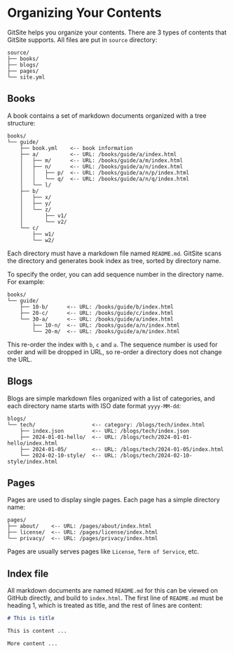 # Organizing Your Contents

GitSite helps you organize your contents. There are 3 types of contents that GitSite supports. All files are put in `source` directory:

```ascii
source/
├── books/
├── blogs/
├── pages/
└── site.yml
```

## Books

A book contains a set of markdown documents organized with a tree structure:

```ascii
books/
└── guide/
    ├── book.yml    <-- book information
    ├── a/          <-- URL: /books/guide/a/index.html
    │   ├── m/      <-- URL: /books/guide/a/m/index.html
    │   ├── n/      <-- URL: /books/guide/a/n/index.html
    │   │   ├── p/  <-- URL: /books/guide/a/n/p/index.html
    │   │   └── q/  <-- URL: /books/guide/a/n/q/index.html
    │   └── l/
    ├── b/
    │   ├── x/
    │   ├── y/
    │   └── z/
    │       ├── v1/
    │       └── v2/
    └── c/
        ├── w1/
        └── w2/
```

Each directory must have a markdown file named `README.md`. GitSite scans the directory and generates book index as tree, sorted by directory name.

To specify the order, you can add sequence number in the directory name. For example:

```ascii
books/
└── guide/
    ├── 10-b/      <-- URL: /books/guide/b/index.html
    ├── 20-c/      <-- URL: /books/guide/c/index.html
    └── 30-a/      <-- URL: /books/guide/a/index.html
        ├── 10-n/  <-- URL: /books/guide/a/n/index.html
        └── 20-m/  <-- URL: /books/guide/a/m/index.html
```

This re-order the index with `b`, `c` and `a`. The sequence number is used for order and will be dropped in URL, so re-order a directory does not change the URL.

## Blogs

Blogs are simple markdown files organized with a list of categories, and each directory name starts with ISO date format `yyyy-MM-dd`:

```ascii
blogs/
└── tech/                  <-- category: /blogs/tech/index.html
    ├── index.json         <-- URL: /blogs/tech/index.json
    ├── 2024-01-01-hello/  <-- URL: /blogs/tech/2024-01-01-hello/index.html
    ├── 2024-01-05/        <-- URL: /blogs/tech/2024-01-05/index.html
    └── 2024-02-10-style/  <-- URL: /blogs/tech/2024-02-10-style/index.html
```

## Pages

Pages are used to display single pages. Each page has a simple directory name:

```ascii
pages/
├── about/    <-- URL: /pages/about/index.html
├── license/  <-- URL: /pages/license/index.html
└── privacy/  <-- URL: /pages/privacy/index.html
```

Pages are usually serves pages like `License`, `Term of Service`, etc.

## Index file

All markdown documents are named `README.md` for this can be viewed on GitHub directly, and build to `index.html`. The first line of `README.md` must be heading 1, which is treated as title, and the rest of lines are content:

```markdown
# This is title

This is content ...

More content ...
```
